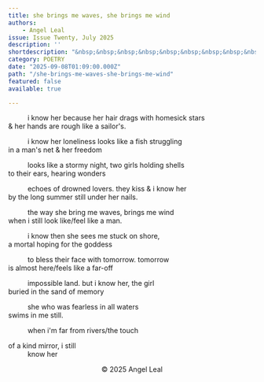 ```yaml
---
title: she brings me waves, she brings me wind
authors:
    - Angel Leal
issue: Issue Twenty, July 2025
description: ''
shortdescription: "&nbsp;&nbsp;&nbsp;&nbsp;&nbsp;&nbsp;&nbsp;&nbsp;&nbsp;&nbsp;i know her because her hair drags with homesick stars<br /> & her hands are rough like a sailor's.<br /><br /> &nbsp;&nbsp;&nbsp;&nbsp;&nbsp;&nbsp;&nbsp;&nbsp;&nbsp;&nbsp;i know her loneliness looks like a fish struggling <br />in a man's net & her freedom"
category: POETRY
date: "2025-09-08T01:09:00.000Z"
path: "/she-brings-me-waves-she-brings-me-wind"
featured: false
available: true

---
```


&nbsp;&nbsp;&nbsp;&nbsp;&nbsp;&nbsp;&nbsp;&nbsp;&nbsp;&nbsp;i know her because her hair drags with homesick stars<br />
& her hands are rough like a sailor's.

&nbsp;&nbsp;&nbsp;&nbsp;&nbsp;&nbsp;&nbsp;&nbsp;&nbsp;&nbsp;i know her loneliness looks like a fish struggling<br />
in a man's net & her freedom

&nbsp;&nbsp;&nbsp;&nbsp;&nbsp;&nbsp;&nbsp;&nbsp;&nbsp;&nbsp;looks like a stormy night, two girls holding shells<br />
to their ears, hearing wonders

&nbsp;&nbsp;&nbsp;&nbsp;&nbsp;&nbsp;&nbsp;&nbsp;&nbsp;&nbsp;echoes of drowned lovers. they kiss & i know her<br />
by the long summer still under her nails.

&nbsp;&nbsp;&nbsp;&nbsp;&nbsp;&nbsp;&nbsp;&nbsp;&nbsp;&nbsp;the way she bring me waves, brings me wind<br />
when i still look like/feel like a man.

&nbsp;&nbsp;&nbsp;&nbsp;&nbsp;&nbsp;&nbsp;&nbsp;&nbsp;&nbsp;i know then she sees me stuck on shore,<br />
a mortal hoping for the goddess

&nbsp;&nbsp;&nbsp;&nbsp;&nbsp;&nbsp;&nbsp;&nbsp;&nbsp;&nbsp;to bless their face with tomorrow. tomorrow<br />
is almost here/feels like a far-off

&nbsp;&nbsp;&nbsp;&nbsp;&nbsp;&nbsp;&nbsp;&nbsp;&nbsp;&nbsp;impossible land. but i know her, the girl<br />
buried in the sand of memory

&nbsp;&nbsp;&nbsp;&nbsp;&nbsp;&nbsp;&nbsp;&nbsp;&nbsp;&nbsp;she who was fearless in all waters<br />
swims in me still.

&nbsp;&nbsp;&nbsp;&nbsp;&nbsp;&nbsp;&nbsp;&nbsp;&nbsp;&nbsp;when i'm far from rivers/the touch<br />

of a kind mirror, i still<br />
&nbsp;&nbsp;&nbsp;&nbsp;&nbsp;&nbsp;&nbsp;&nbsp;&nbsp;&nbsp;know her<br />


<p style="text-align: center;">© 2025 Angel Leal</p>

